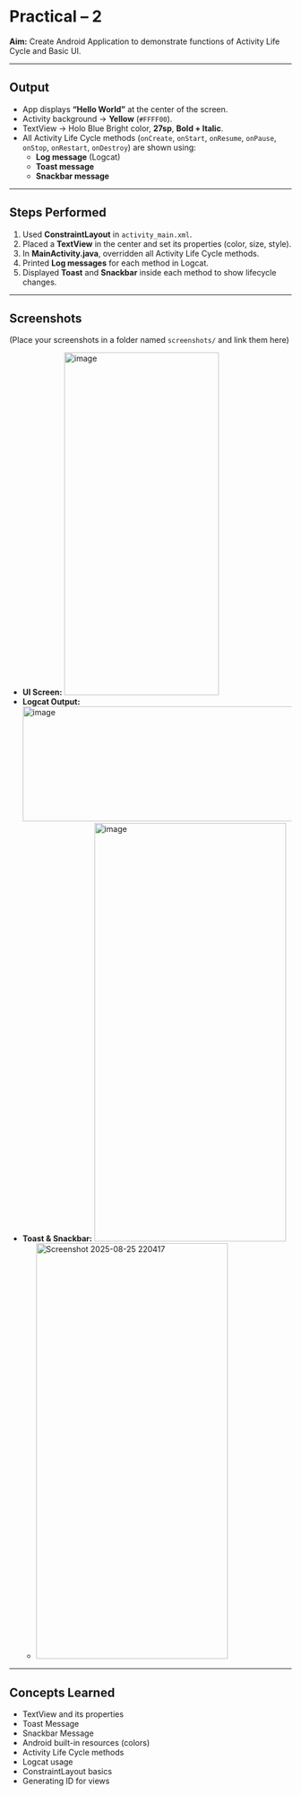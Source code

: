 # Practical – 2  
**Aim:** Create Android Application to demonstrate functions of Activity Life Cycle and Basic UI.  

---

## Output  
- App displays **“Hello World”** at the center of the screen.  
- Activity background → **Yellow** (`#FFFF00`).  
- TextView → Holo Blue Bright color, **27sp**, **Bold + Italic**.  
- All Activity Life Cycle methods (`onCreate`, `onStart`, `onResume`, `onPause`, `onStop`, `onRestart`, `onDestroy`) are shown using:  
  - **Log message** (Logcat)  
  - **Toast message**  
  - **Snackbar message**  

---

## Steps Performed  
1. Used **ConstraintLayout** in `activity_main.xml`.  
2. Placed a **TextView** in the center and set its properties (color, size, style).  
3. In **MainActivity.java**, overridden all Activity Life Cycle methods.  
4. Printed **Log messages** for each method in Logcat.  
5. Displayed **Toast** and **Snackbar** inside each method to show lifecycle changes.  

---

## Screenshots  
(Place your screenshots in a folder named `screenshots/` and link them here)  

- **UI Screen:** <img width="276" height="611" alt="image" src="https://github.com/user-attachments/assets/61283918-d813-4a26-a4a6-5132e149e720" />
- **Logcat Output:** <img width="1594" height="205" alt="image" src="https://github.com/user-attachments/assets/7472a11e-3cd3-4fc4-9412-f1795e1f10d2" />
- **Toast & Snackbar:** <img width="342" height="746" alt="image" src="https://github.com/user-attachments/assets/b265d4db-389c-4f63-8594-0741a58d9d61" />
  - <img width="342" height="741" alt="Screenshot 2025-08-25 220417" src="https://github.com/user-attachments/assets/6cbf6859-0aa8-448b-9b8c-337eb4789247" />

  
---

## Concepts Learned  
- TextView and its properties  
- Toast Message  
- Snackbar Message  
- Android built-in resources (colors)  
- Activity Life Cycle methods  
- Logcat usage  
- ConstraintLayout basics  
- Generating ID for views  
